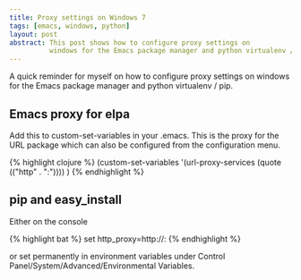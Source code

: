 ```yaml
---
title: Proxy settings on Windows 7
tags: [emacs, windows, python]
layout: post
abstract: This post shows how to configure proxy settings on
          windows for the Emacs package manager and python virtualenv / pip.
---
```


A quick reminder for myself on how to configure proxy settings on
windows for the Emacs package manager and python virtualenv / pip.

## Emacs proxy for elpa

Add this to custom-set-variables in your .emacs. This is the proxy for the
 URL package which can also be configured from the configuration menu. 

{% highlight clojure %}
(custom-set-variables
 '(url-proxy-services (quote (("http" . "<url>:<port>"))))
)
{% endhighlight %}

## pip and easy_install

Either on the console

{% highlight bat %}
set http_proxy=http://<url>:<port>
{% endhighlight %}

or set permanently in environment variables under 
Control Panel/System/Advanced/Environmental Variables.

